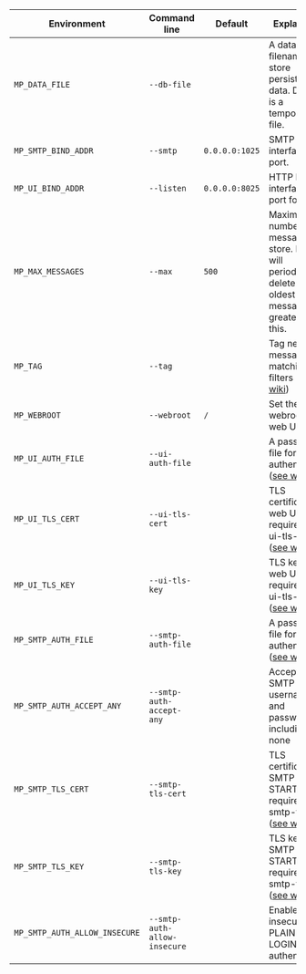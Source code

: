 | Environment                   | Command line                 | Default        | Explanation                                                                                                     |
|-------------------------------|------------------------------|----------------|-----------------------------------------------------------------------------------------------------------------|
| `MP_DATA_FILE`                | `--db-file`                  |                | A database filename to store persistent data. Default is a temporary file.                                      |
| `MP_SMTP_BIND_ADDR`           | `--smtp`                     | `0.0.0.0:1025` | SMTP bind interface and port.                                                                                   |
| `MP_UI_BIND_ADDR`             | `--listen`                   | `0.0.0.0:8025` | HTTP bind interface and port for UI.                                                                            |
| `MP_MAX_MESSAGES`             | `--max`                      | `500`          | Maximum number of messages to store. Mailpit will periodically delete the oldest messages if greater than this. |
| `MP_TAG`                      | `--tag`                      |                | Tag new messages matching filters ([see wiki](Tagging))                                                         |
| `MP_WEBROOT`                  | `--webroot`                  | `/`            | Set the webroot for web UI & API                                                                                |
| `MP_UI_AUTH_FILE`             | `--ui-auth-file`             |                | A password file for basic authentication ([see wiki](Basic-authentication)).                                    |
| `MP_UI_TLS_CERT`              | `--ui-tls-cert`              |                | TLS certificate for web UI - requires --ui-tls-key ([see wiki](HTTPS))                                          |
| `MP_UI_TLS_KEY`               | `--ui-tls-key`               |                | TLS key for web UI - requires --ui-tls-cert ([see wiki](HTTPS))                                                 |
| `MP_SMTP_AUTH_FILE`           | `--smtp-auth-file`           |                | A password file for SMTP authentication ([see wiki](SMTP-with-STARTTLS-and-authentication)).                    |
| `MP_SMTP_AUTH_ACCEPT_ANY`     | `--smtp-auth-accept-any`     |                | Accept any SMTP username and password, including none                                                           |
| `MP_SMTP_TLS_CERT`            | `--smtp-tls-cert`            |                | TLS certificate for SMTP STARTTLS - requires --smtp-tls-key ([see wiki](SMTP-with-STARTTLS-and-authentication)) |
| `MP_SMTP_TLS_KEY`             | `--smtp-tls-key`             |                | TLS key for SMTP STARTTLS - requires --smtp-tls-cert ([see wiki](SMTP-with-STARTTLS-and-authentication))        |
| `MP_SMTP_AUTH_ALLOW_INSECURE` | `--smtp-auth-allow-insecure` |                | Enable insecure PLAIN & LOGIN authentication                                                                    |
